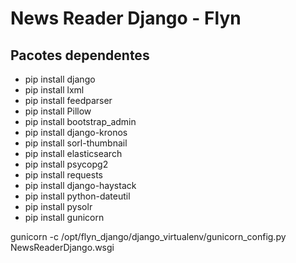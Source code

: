 # News Reader Django - Flyn

## Pacotes dependentes

* pip install django
* pip install lxml
* pip install feedparser
* pip install Pillow
* pip install bootstrap_admin
* pip install django-kronos
* pip install sorl-thumbnail
* pip install elasticsearch
* pip install psycopg2
* pip install requests
* pip install django-haystack
* pip install python-dateutil
* pip install pysolr
* pip install gunicorn

gunicorn -c /opt/flyn_django/django_virtualenv/gunicorn_config.py NewsReaderDjango.wsgi